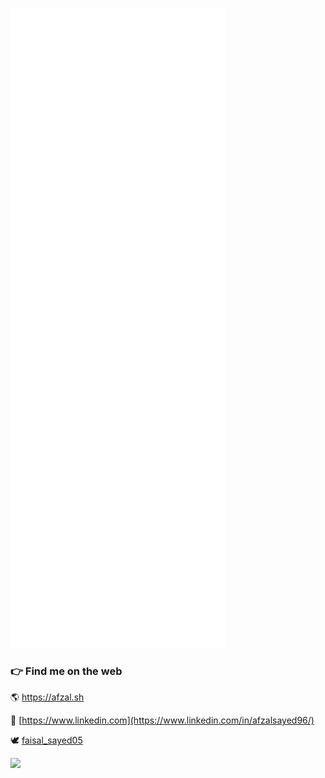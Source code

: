 ![Metrics](github-metrics.svg)

### 👉 Find me on the web
🌎 https://afzal.sh

💼 [https://www.linkedin.com](https://www.linkedin.com/in/afzalsayed96/)

🕊 [faisal_sayed05](https://twitter.com/faisal_sayed05)

![](https://komarev.com/ghpvc/?username=afzalsayed96&color=red&style=flat-square&label=Profile+Views)
